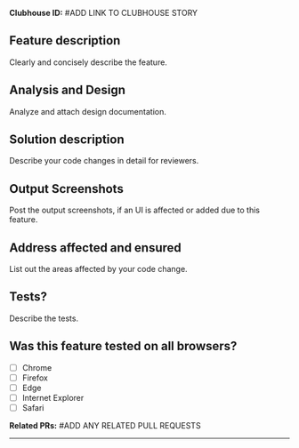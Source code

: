 **Clubhouse ID:** #ADD LINK TO CLUBHOUSE STORY

## Feature description

Clearly and concisely describe the feature.

## Analysis and Design

Analyze and attach design documentation.

## Solution description

Describe your code changes in detail for reviewers.

## Output Screenshots

Post the output screenshots, if an UI is affected or added due to this feature.

## Address affected and ensured

List out the areas affected by your code change.

## Tests?

Describe the tests.

## Was this feature tested on all browsers?

- [ ] Chrome
- [ ] Firefox
- [ ] Edge
- [ ] Internet Explorer
- [ ] Safari

**Related PRs:** #ADD ANY RELATED PULL REQUESTS

---
